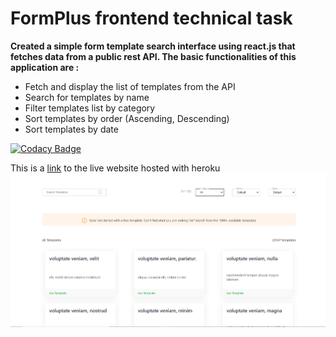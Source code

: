 # **FormPlus frontend technical task**

**Created a simple form template search interface using react.js that fetches data from a public rest API. The basic functionalities of this application are :**

- Fetch and display the list of templates from the API
- Search for templates by name
- Filter templates list by category
- Sort templates by order (Ascending, Descending)
- Sort templates by date

[![Codacy Badge](https://app.codacy.com/project/badge/Grade/e7ea9f71f88e49069798c777410a4181)](https://www.codacy.com/gh/Zaid837/formplus/dashboard?utm_source=github.com&amp;utm_medium=referral&amp;utm_content=Zaid837/formplus&amp;utm_campaign=Badge_Grade)

This is a [link](https://formplus-live.herokuapp.com/) to the live website hosted with heroku
![screenshot](<https://github.com/Zaid837/formplus/blob/master/src/assets/Screenshot%20(28).png>)
